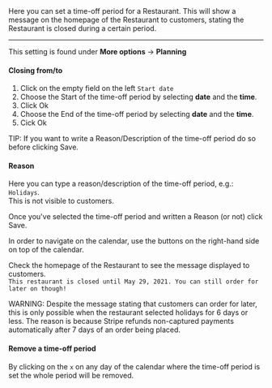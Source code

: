 <div class="mt-2 alert mt-3 alert-info" role="alert">
Here you can set a time-off period for a Restaurant. This will show a message on the homepage of the Restaurant to customers, stating the Restaurant is closed during a certain period.<hr>This setting is found under <strong>More options</strong> → <span><i class="fa fa-clock-o" aria-hidden="true"></i> <strong>Planning</strong></span>
</div>  

#### **Closing from/to**

1. Click on the empty field on the left `Start date`
2. Choose the Start of the time-off period by selecting **date** and the **time**.
3. Click <span class="badge badge-primary">Ok</span>
4. Choose the End of the time-off period by selecting **date** and the **time**.
5. Cick  <span class="badge badge-primary">Ok</span>
   
<span class="badge badge-primary">TIP:</span><span> If you want to write a Reason/Description of the time-off period do so before clicking Save.</span>

#### **Reason**

Here you can type a reason/description of the time-off period, e.g.: `Holidays`.    
This is not visible to customers.

Once you've selected the time-off period and written a Reason (or not) click <span class="badge badge-primary">Save</span>.

In order to navigate on the calendar, use the buttons on the right-hand side on top of the calendar.

Check the homepage of the Restaurant to see the message displayed to customers.  
`This restaurant is closed until May 29, 2021. You can still order for later on though!`

<span class="badge badge-danger">WARNING:</span><span> Despite the message stating that customers can order for later, this is only possible when the restaurant selected holidays for 6 days or less. The reason is because Stripe refunds non-captured payments automatically after 7 days of an order being placed.</span>

#### Remove a time-off period

By clicking on the `x` on any day of the calendar where the time-off period is set the whole period will be removed. 

